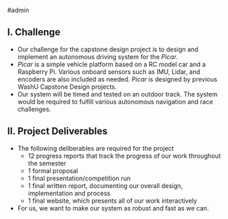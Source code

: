 #admin 

## I. Challenge

- Our challenge for the capstone design project is to design and implement an autonomous driving system for the _Picar_. 
- _Picar_ is a simple vehicle platform based on a RC model car and a Raspberry Pi. Various onboard sensors such as IMU, Lidar, and encoders are also included as needed. _Picar_ is designed by previous WashU Capstone Design projects.
- Our system will be timed and tested on an outdoor track. The system would be required to fulfill various autonomous navigation and race challenges.

## II. Project Deliverables

- The following deliberables are required for the project
	- 12 progress reports that track the progress of our work throughout the semester
	- 1 formal proposal 
	- 1 final presentation/competition run
	- 1 final written report, documenting our overall design, implementation and process
	- 1 final website, which presents all of our work interactively
- For us, we want to make our system as robust and fast as we can.


